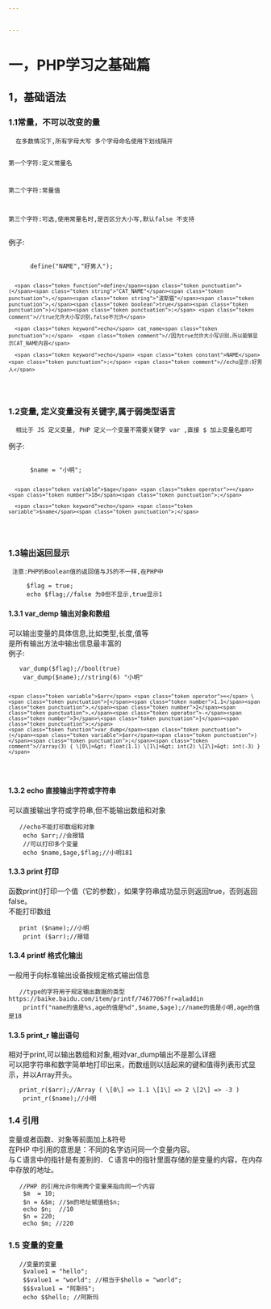 ```yaml
---


---
```


<h1 id="一，php学习之基础篇">一，PHP学习之基础篇</h1>
<h2 id="，基础语法">1，基础语法</h2>
<h3 id="常量，不可以改变的量">1.1常量，不可以改变的量</h3>
<pre><code>  在多数情况下,所有字母大写 多个字母命名使用下划线隔开
  
  第一个字符:定义常量名
  
  第二个字符:常量值
  
  第三个字符:可选,使用常量名时,是否区分大小写,默认false 不支持
</code></pre>
<p>例子:</p>
<pre class=" language-php"><code class="prism  language-php">      
      <span class="token function">define</span><span class="token punctuation">(</span><span class="token string">"NAME"</span><span class="token punctuation">,</span><span class="token string">"好男人"</span><span class="token punctuation">)</span><span class="token punctuation">;</span>
      
      <span class="token function">define</span><span class="token punctuation">(</span><span class="token string">"CAT_NAME"</span><span class="token punctuation">,</span><span class="token string">"波斯猫"</span><span class="token punctuation">,</span><span class="token boolean">true</span><span class="token punctuation">)</span><span class="token punctuation">;</span> <span class="token comment">//true允许大小写识别,false不允许</span>
      
      <span class="token keyword">echo</span> cat_name<span class="token punctuation">;</span>  <span class="token comment">//因为true允许大小写识别,所以能够显示CAT_NAME内容</span>
      
      <span class="token keyword">echo</span> <span class="token constant">NAME</span><span class="token punctuation">;</span> <span class="token comment">//echo显示:好男人</span>
      
</code></pre>
<h3 id="变量-定义变量没有关键字属于弱类型语言">1.2变量, 定义变量没有关键字,属于弱类型语言</h3>
<pre><code>  相比于 JS 定义变量, PHP 定义一个变量不需要关键字 var ,直接 $ 加上变量名即可
</code></pre>
<p>例子:</p>
<pre class=" language-php"><code class="prism  language-php">      
      <span class="token variable">$name</span> <span class="token operator">=</span> <span class="token string">"小明"</span><span class="token punctuation">;</span>
      
      <span class="token variable">$age</span> <span class="token operator">=</span> <span class="token number">18</span><span class="token punctuation">;</span>
      
      <span class="token keyword">echo</span> <span class="token variable">$name</span><span class="token punctuation">;</span>
      
</code></pre>
<h3 id="输出返回显示">1.3输出返回显示</h3>
<pre><code> 注意:PHP的Boolean值的返回值与JS的不一样,在PHP中
</code></pre>
<pre class=" language-php"><code class="prism  language-php">     <span class="token variable">$flag</span> <span class="token operator">=</span> <span class="token boolean">true</span><span class="token punctuation">;</span> 
     <span class="token keyword">echo</span> <span class="token variable">$flag</span><span class="token punctuation">;</span><span class="token comment">//false 为0但不显示,true显示1</span>
</code></pre>
<h4 id="var_demp--输出对象和数组">1.3.1 var_demp  输出对象和数组</h4>
<p>可以输出变量的具体信息,比如类型,长度,值等<br>
是所有输出方法中输出信息最丰富的<br>
例子:</p>
<pre class=" language-php"><code class="prism  language-php">	<span class="token function">var_dump</span><span class="token punctuation">(</span><span class="token variable">$flag</span><span class="token punctuation">)</span><span class="token punctuation">;</span><span class="token comment">//bool(true)</span>
	<span class="token function">var_dump</span><span class="token punctuation">(</span><span class="token variable">$name</span><span class="token punctuation">)</span><span class="token punctuation">;</span><span class="token comment">//string(6) "小明"</span>

	<span class="token variable">$arr</span> <span class="token operator">=</span> \<span class="token punctuation">[</span><span class="token number">1.1</span><span class="token punctuation">,</span><span class="token number">2</span><span class="token punctuation">,</span><span class="token operator">-</span><span class="token number">3</span>\<span class="token punctuation">]</span><span class="token punctuation">;</span>
	<span class="token function">var_dump</span><span class="token punctuation">(</span><span class="token variable">$arr</span><span class="token punctuation">)</span><span class="token punctuation">;</span><span class="token comment">//array(3) { \[0\]=&gt; float(1.1) \[1\]=&gt; int(2) \[2\]=&gt; int(-3) }</span>
</code></pre>
<h4 id="echo--直接输出字符或字符串">1.3.2 echo  直接输出字符或字符串</h4>
<p>可以直接输出字符或字符串,但不能输出数组和对象</p>
<pre class=" language-php"><code class="prism  language-php">	<span class="token comment">//echo不能打印数组和对象</span>
	<span class="token keyword">echo</span> <span class="token variable">$arr</span><span class="token punctuation">;</span><span class="token comment">//会报错</span>
	<span class="token comment">//可以打印多个变量</span>
	<span class="token keyword">echo</span> <span class="token variable">$name</span><span class="token punctuation">,</span><span class="token variable">$age</span><span class="token punctuation">,</span><span class="token variable">$flag</span><span class="token punctuation">;</span><span class="token comment">//小明181</span>
</code></pre>
<h4 id="print--打印">1.3.3 print  打印</h4>
<p>函数print()打印一个值（它的参数），如果字符串成功显示则返回true，否则返回false。<br>
不能打印数组</p>
<pre class=" language-php"><code class="prism  language-php">	<span class="token keyword">print</span> <span class="token punctuation">(</span><span class="token variable">$name</span><span class="token punctuation">)</span><span class="token punctuation">;</span><span class="token comment">//小明</span>
	<span class="token keyword">print</span> <span class="token punctuation">(</span><span class="token variable">$arr</span><span class="token punctuation">)</span><span class="token punctuation">;</span><span class="token comment">//报错</span>
</code></pre>
<h4 id="printf--格式化输出">1.3.4 printf  格式化输出</h4>
<p>一般用于向标准输出设备按规定格式输出信息</p>
<pre class=" language-php"><code class="prism  language-php">	<span class="token comment">//type的字符用于规定输出数据的类型  https://baike.baidu.com/item/printf/7467706?fr=aladdin</span>
	<span class="token function">printf</span><span class="token punctuation">(</span><span class="token string">"name的值是%s,age的值是%d"</span><span class="token punctuation">,</span><span class="token variable">$name</span><span class="token punctuation">,</span><span class="token variable">$age</span><span class="token punctuation">)</span><span class="token punctuation">;</span><span class="token comment">//name的值是小明,age的值是18</span>
</code></pre>
<h4 id="print_r--输出语句">1.3.5 print_r  输出语句</h4>
<p>相对于print,可以输出数组和对象,相对var_dump输出不是那么详细<br>
可以把字符串和数字简单地打印出来，而数组则以括起来的键和值得列表形式显示，并以Array开头。</p>
<pre class=" language-php"><code class="prism  language-php">	<span class="token function">print_r</span><span class="token punctuation">(</span><span class="token variable">$arr</span><span class="token punctuation">)</span><span class="token punctuation">;</span><span class="token comment">//Array ( \[0\] =&gt; 1.1 \[1\] =&gt; 2 \[2\] =&gt; -3 )</span>
	<span class="token function">print_r</span><span class="token punctuation">(</span><span class="token variable">$name</span><span class="token punctuation">)</span><span class="token punctuation">;</span><span class="token comment">//小明</span>
</code></pre>
<h3 id="引用">1.4 引用</h3>
<p>变量或者函数、对象等前面加上&amp;符号<br>
在PHP 中引用的意思是：不同的名字访问同一个变量内容。<br>
与Ｃ语言中的指针是有差别的．Ｃ语言中的指针里面存储的是变量的内容，在内存中存放的地址。</p>
<pre class=" language-php"><code class="prism  language-php">	<span class="token comment">//PHP 的引用允许你用两个变量来指向同一个内容</span>
	<span class="token variable">$m</span>  <span class="token operator">=</span> <span class="token number">10</span><span class="token punctuation">;</span>  
	<span class="token variable">$n</span> <span class="token operator">=</span> <span class="token operator">&amp;</span><span class="token variable">$m</span><span class="token punctuation">;</span> <span class="token comment">//$m的地址赋值给$n;  </span>
	<span class="token keyword">echo</span> <span class="token variable">$n</span><span class="token punctuation">;</span>  <span class="token comment">//10</span>
	<span class="token variable">$n</span> <span class="token operator">=</span> <span class="token number">220</span><span class="token punctuation">;</span>  
	<span class="token keyword">echo</span> <span class="token variable">$m</span><span class="token punctuation">;</span> <span class="token comment">//220</span>
</code></pre>
<h3 id="变量的变量">1.5 变量的变量</h3>
<pre class=" language-php"><code class="prism  language-php">	<span class="token comment">//变量的变量</span>
	<span class="token variable">$value1</span> <span class="token operator">=</span> <span class="token string">"hello"</span><span class="token punctuation">;</span>
	$<span class="token variable">$value1</span> <span class="token operator">=</span> <span class="token string">"world"</span><span class="token punctuation">;</span> <span class="token comment">//相当于$hello = "world";</span>
	$$<span class="token variable">$value1</span> <span class="token operator">=</span> <span class="token string">"阿斯玛"</span><span class="token punctuation">;</span>
	<span class="token keyword">echo</span> $<span class="token variable">$hello</span><span class="token punctuation">;</span> <span class="token comment">//阿斯玛</span>
</code></pre>

